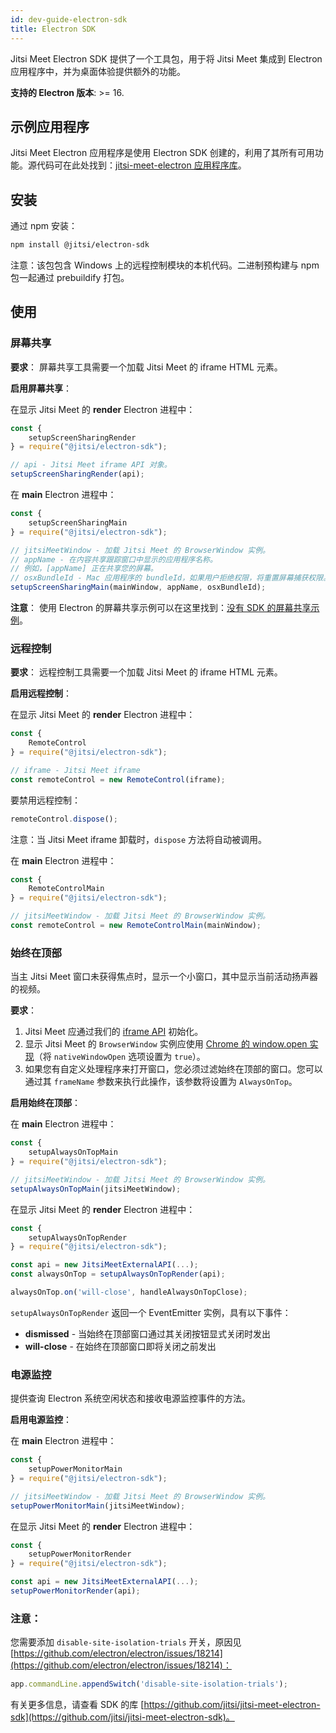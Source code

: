 ```yaml
---
id: dev-guide-electron-sdk
title: Electron SDK
---
```


Jitsi Meet Electron SDK 提供了一个工具包，用于将 Jitsi Meet 集成到 Electron 应用程序中，并为桌面体验提供额外的功能。

**支持的 Electron 版本**: >= 16.

## 示例应用程序

Jitsi Meet Electron 应用程序是使用 Electron SDK 创建的，利用了其所有可用功能。源代码可在此处找到：[jitsi-meet-electron 应用程序库](https://github.com/jitsi/jitsi-meet-electron)。

## 安装

通过 npm 安装：

```bash
npm install @jitsi/electron-sdk
```

注意：该包包含 Windows 上的远程控制模块的本机代码。二进制预构建与 npm 包一起通过 prebuildify 打包。

## 使用

### 屏幕共享

**要求**：
屏幕共享工具需要一个加载 Jitsi Meet 的 iframe HTML 元素。

**启用屏幕共享**：

在显示 Jitsi Meet 的 **render** Electron 进程中：

```javascript
const {
    setupScreenSharingRender
} = require("@jitsi/electron-sdk");

// api - Jitsi Meet iframe API 对象。
setupScreenSharingRender(api);
```

在 **main** Electron 进程中：

```javascript
const {
    setupScreenSharingMain
} = require("@jitsi/electron-sdk");

// jitsiMeetWindow - 加载 Jitsi Meet 的 BrowserWindow 实例。
// appName - 在内容共享跟踪窗口中显示的应用程序名称。
// 例如，[appName] 正在共享您的屏幕。
// osxBundleId - Mac 应用程序的 bundleId，如果用户拒绝权限，将重置屏幕捕获权限。  
setupScreenSharingMain(mainWindow, appName, osxBundleId);
```

**注意**：
使用 Electron 的屏幕共享示例可以在这里找到：[没有 SDK 的屏幕共享示例](https://github.com/gabiborlea/jitsi-meet-electron-example)。

### 远程控制

**要求**：
远程控制工具需要一个加载 Jitsi Meet 的 iframe HTML 元素。

**启用远程控制**：

在显示 Jitsi Meet 的 **render** Electron 进程中：

```javascript
const {
    RemoteControl
} = require("@jitsi/electron-sdk");

// iframe - Jitsi Meet iframe
const remoteControl = new RemoteControl(iframe);
```

要禁用远程控制：

```javascript
remoteControl.dispose();
```

注意：当 Jitsi Meet iframe 卸载时，`dispose` 方法将自动被调用。

在 **main** Electron 进程中：

```javascript
const {
    RemoteControlMain
} = require("@jitsi/electron-sdk");

// jitsiMeetWindow - 加载 Jitsi Meet 的 BrowserWindow 实例。
const remoteControl = new RemoteControlMain(mainWindow);
```

### 始终在顶部

当主 Jitsi Meet 窗口未获得焦点时，显示一个小窗口，其中显示当前活动扬声器的视频。

**要求**：

1. Jitsi Meet 应通过我们的 [iframe API](https://github.com/jitsi/jitsi-meet/blob/master/doc/api.md) 初始化。
2. 显示 Jitsi Meet 的 `BrowserWindow` 实例应使用 [Chrome 的 window.open 实现](https://github.com/electron/electron/blob/master/docs/api/window-open.md#using-chromes-windowopen-implementation)（将 `nativeWindowOpen` 选项设置为 `true`）。
3. 如果您有自定义处理程序来打开窗口，您必须过滤始终在顶部的窗口。您可以通过其 `frameName` 参数来执行此操作，该参数将设置为 `AlwaysOnTop`。

**启用始终在顶部**：

在 **main** Electron 进程中：

```javascript
const {
    setupAlwaysOnTopMain
} = require("@jitsi/electron-sdk");

// jitsiMeetWindow - 加载 Jitsi Meet 的 BrowserWindow 实例。
setupAlwaysOnTopMain(jitsiMeetWindow);
```

在显示 Jitsi Meet 的 **render** Electron 进程中：

```javascript
const {
    setupAlwaysOnTopRender
} = require("@jitsi/electron-sdk");

const api = new JitsiMeetExternalAPI(...);
const alwaysOnTop = setupAlwaysOnTopRender(api);

alwaysOnTop.on('will-close', handleAlwaysOnTopClose);
```

`setupAlwaysOnTopRender` 返回一个 EventEmitter 实例，具有以下事件：

* **dismissed** - 当始终在顶部窗口通过其关闭按钮显式关闭时发出
* **will-close** - 在始终在顶部窗口即将关闭之前发出

### 电源监控

提供查询 Electron 系统空闲状态和接收电源监控事件的方法。

**启用电源监控**：

在 **main** Electron 进程中：

```javascript
const {
    setupPowerMonitorMain
} = require("@jitsi/electron-sdk");

// jitsiMeetWindow - 加载 Jitsi Meet 的 BrowserWindow 实例。
setupPowerMonitorMain(jitsiMeetWindow);
```

在显示 Jitsi Meet 的 **render** Electron 进程中：

```javascript
const {
    setupPowerMonitorRender
} = require("@jitsi/electron-sdk");

const api = new JitsiMeetExternalAPI(...);
setupPowerMonitorRender(api);
```

### 注意：

您需要添加 `disable-site-isolation-trials` 开关，原因见 [https://github.com/electron/electron/issues/18214](https://github.com/electron/electron/issues/18214)：

```javascript
app.commandLine.appendSwitch('disable-site-isolation-trials');
```

有关更多信息，请查看 SDK 的库 [https://github.com/jitsi/jitsi-meet-electron-sdk](https://github.com/jitsi/jitsi-meet-electron-sdk)。

